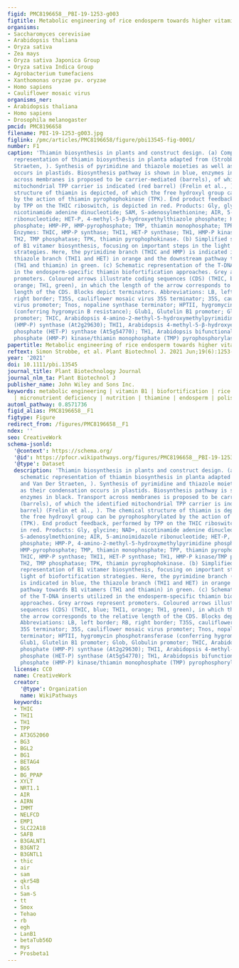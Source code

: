 ```yaml
---
figid: PMC8196658__PBI-19-1253-g003
figtitle: Metabolic engineering of rice endosperm towards higher vitamin B1 accumulation
organisms:
- Saccharomyces cerevisiae
- Arabidopsis thaliana
- Oryza sativa
- Zea mays
- Oryza sativa Japonica Group
- Oryza sativa Indica Group
- Agrobacterium tumefaciens
- Xanthomonas oryzae pv. oryzae
- Homo sapiens
- Cauliflower mosaic virus
organisms_ner:
- Arabidopsis thaliana
- Homo sapiens
- Drosophila melanogaster
pmcid: PMC8196658
filename: PBI-19-1253-g003.jpg
figlink: /pmc/articles/PMC8196658/figure/pbi13545-fig-0001/
number: F1
caption: 'Thiamin biosynthesis in plants and construct design. (a) Comprehensive schematic
  representation of thiamin biosynthesis in planta adapted from (Strobbe and Van Der
  Straeten, ). Synthesis of pyrimidine and thiazole moieties as well as their condensation
  occurs in plastids. Biosynthesis pathway is shown in blue, enzymes in black. Transport
  across membranes is proposed to be carrier‐mediated (barrels), of which the identified
  mitochondrial TPP carrier is indicated (red barrel) (Frelin et al., ). The chemical
  structure of thiamin is depicted, of which the free hydroxyl group can be pyrophosphorylated
  by the action of thiamin pyrophophokinase (TPK). End product feedback, performed
  by TPP on the THIC riboswitch, is depicted in red. Products: Gly, glycine; NAD+,
  nicotinamide adenine dinucleotide; SAM, S‐adenosylmethionine; AIR, 5‐aminoimidazole
  ribonucleotide; HET‐P, 4‐methyl‐5‐β‐hydroxyethylthiazole phosphate; HMP‐P, 4‐amino‐2‐methyl‐5‐hydroxymethylpyrimidine
  phosphate; HMP‐PP, HMP‐pyrophosphate; TMP, thiamin monophosphate; TPP, thiamin pyrophosphate.
  Enzymes: THIC, HMP‐P synthase; THI1, HET‐P synthase; TH1, HMP‐P kinase/TMP pyrophosphorylase;
  TH2, TMP phosphatase; TPK, thiamin pyrophophokinase. (b) Simplified schematic representation
  of B1 vitamer biosynthesis, focusing on important steps in the light of biofortification
  strategies. Here, the pyrimidine branch (THIC and HMP) is indicated in blue, the
  thiazole branch (THI1 and HET) in orange and the downstream pathway towards B1 vitamers
  (TH1 and thiamin) in green. (c) Schematic representation of the T‐DNA inserts utilized
  in the endosperm‐specific thiamin biofortification approaches. Grey arrows represent
  promoters. Coloured arrows illustrate coding sequences (CDS) (THIC, blue; THI1,
  orange; TH1, green), in which the length of the arrow corresponds to the relative
  length of the CDS. Blocks depict terminators. Abbreviations: LB, left border; RB,
  right border; T35S, cauliflower mosaic virus 35S terminator; 35S, cauliflower mosaic
  virus promoter; Tnos, nopaline synthase terminator; HPTII, hygromycin phosphotransferase
  (conferring hygromycin B resistance); Glub1, Glutelin B1 promoter; Glob, Globulin
  promoter; THIC, Arabidopsis 4‐amino‐2‐methyl‐5‐hydroxymethylpyrimidine phosphate
  (HMP‐P) synthase (At2g29630); THI1, Arabidopsis 4‐methyl‐5‐β‐hydroxyethylthiazole
  phosphate (HET‐P) synthase (At5g54770); TH1, Arabidopsis bifunctional 4‐amino‐2‐methyl‐5‐hydroxymethylpyrimidine
  phosphate (HMP‐P) kinase/thiamin monophosphate (TMP) pyrophosphorylase (At1g22940).'
papertitle: Metabolic engineering of rice endosperm towards higher vitamin B1 accumulation.
reftext: Simon Strobbe, et al. Plant Biotechnol J. 2021 Jun;19(6):1253-1267.
year: '2021'
doi: 10.1111/pbi.13545
journal_title: Plant Biotechnology Journal
journal_nlm_ta: Plant Biotechnol J
publisher_name: John Wiley and Sons Inc.
keywords: metabolic engineering | vitamin B1 | biofortification | rice | hidden hunger
  | micronutrient deficiency | nutrition | thiamine | endosperm | polishing
automl_pathway: 0.8571736
figid_alias: PMC8196658__F1
figtype: Figure
redirect_from: /figures/PMC8196658__F1
ndex: ''
seo: CreativeWork
schema-jsonld:
  '@context': https://schema.org/
  '@id': https://pfocr.wikipathways.org/figures/PMC8196658__PBI-19-1253-g003.html
  '@type': Dataset
  description: 'Thiamin biosynthesis in plants and construct design. (a) Comprehensive
    schematic representation of thiamin biosynthesis in planta adapted from (Strobbe
    and Van Der Straeten, ). Synthesis of pyrimidine and thiazole moieties as well
    as their condensation occurs in plastids. Biosynthesis pathway is shown in blue,
    enzymes in black. Transport across membranes is proposed to be carrier‐mediated
    (barrels), of which the identified mitochondrial TPP carrier is indicated (red
    barrel) (Frelin et al., ). The chemical structure of thiamin is depicted, of which
    the free hydroxyl group can be pyrophosphorylated by the action of thiamin pyrophophokinase
    (TPK). End product feedback, performed by TPP on the THIC riboswitch, is depicted
    in red. Products: Gly, glycine; NAD+, nicotinamide adenine dinucleotide; SAM,
    S‐adenosylmethionine; AIR, 5‐aminoimidazole ribonucleotide; HET‐P, 4‐methyl‐5‐β‐hydroxyethylthiazole
    phosphate; HMP‐P, 4‐amino‐2‐methyl‐5‐hydroxymethylpyrimidine phosphate; HMP‐PP,
    HMP‐pyrophosphate; TMP, thiamin monophosphate; TPP, thiamin pyrophosphate. Enzymes:
    THIC, HMP‐P synthase; THI1, HET‐P synthase; TH1, HMP‐P kinase/TMP pyrophosphorylase;
    TH2, TMP phosphatase; TPK, thiamin pyrophophokinase. (b) Simplified schematic
    representation of B1 vitamer biosynthesis, focusing on important steps in the
    light of biofortification strategies. Here, the pyrimidine branch (THIC and HMP)
    is indicated in blue, the thiazole branch (THI1 and HET) in orange and the downstream
    pathway towards B1 vitamers (TH1 and thiamin) in green. (c) Schematic representation
    of the T‐DNA inserts utilized in the endosperm‐specific thiamin biofortification
    approaches. Grey arrows represent promoters. Coloured arrows illustrate coding
    sequences (CDS) (THIC, blue; THI1, orange; TH1, green), in which the length of
    the arrow corresponds to the relative length of the CDS. Blocks depict terminators.
    Abbreviations: LB, left border; RB, right border; T35S, cauliflower mosaic virus
    35S terminator; 35S, cauliflower mosaic virus promoter; Tnos, nopaline synthase
    terminator; HPTII, hygromycin phosphotransferase (conferring hygromycin B resistance);
    Glub1, Glutelin B1 promoter; Glob, Globulin promoter; THIC, Arabidopsis 4‐amino‐2‐methyl‐5‐hydroxymethylpyrimidine
    phosphate (HMP‐P) synthase (At2g29630); THI1, Arabidopsis 4‐methyl‐5‐β‐hydroxyethylthiazole
    phosphate (HET‐P) synthase (At5g54770); TH1, Arabidopsis bifunctional 4‐amino‐2‐methyl‐5‐hydroxymethylpyrimidine
    phosphate (HMP‐P) kinase/thiamin monophosphate (TMP) pyrophosphorylase (At1g22940).'
  license: CC0
  name: CreativeWork
  creator:
    '@type': Organization
    name: WikiPathways
  keywords:
  - THIC
  - THI1
  - TH1
  - TPP
  - AT3G52060
  - BG3
  - BGL2
  - BG1
  - BETAG4
  - BG5
  - BG_PPAP
  - XYLT
  - NRT1.1
  - AIR
  - AIRN
  - IMMT
  - NELFCD
  - EMP1
  - SLC22A18
  - SAFB
  - B3GALNT1
  - B3GNT2
  - B3GNTL1
  - thic
  - air
  - sam
  - qkr54B
  - sls
  - Sam-S
  - tt
  - Smox
  - Tehao
  - rb
  - egh
  - LanB1
  - betaTub56D
  - mys
  - Prosbeta1
---
```

